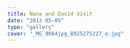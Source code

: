 ```yaml
---
title: Nana and David Visit
date: "2013-05-05"
type: "gallery"
cover: "_MG_9084jpg_8925275227_o.jpg"
---
```


